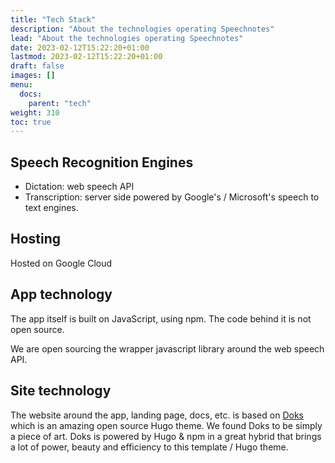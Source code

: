 ```yaml
---
title: "Tech Stack"
description: "About the technologies operating Speechnotes"
lead: "About the technologies operating Speechnotes"
date: 2023-02-12T15:22:20+01:00
lastmod: 2023-02-12T15:22:20+01:00
draft: false
images: []
menu:
  docs:
    parent: "tech"
weight: 310
toc: true
---
```


## Speech Recognition Engines

- Dictation: web speech API
- Transcription: server side powered by Google's / Microsoft's speech to text engines.


## Hosting

Hosted on Google Cloud


## App technology

The app itself is built on JavaScript, using npm. The code behind it is not open source.

We are open sourcing the wrapper javascript library around the web speech API.

## Site technology

The website around the app, landing page, docs, etc. is based on [Doks](https://doks.netlify.app) which is an amazing open source Hugo theme. We found Doks to be simply a piece of art. Doks is powered by Hugo & npm in a great hybrid that brings a lot of power, beauty and efficiency to this template / Hugo theme.
